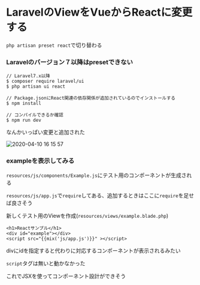 # LaravelのViewをVueからReactに変更する

`php artisan preset react`で切り替わる

### Laravelのバージョン７以降はpresetできない

```
// Laravel7.x以降
$ composer require laravel/ui
$ php artisan ui react

// Package.jsonにReact関連の依存関係が追加されているのでインストールする
$ npm install

// コンパイルできるか確認
$ npm run dev
```

なんかいっぱい変更と追加された

![2020-04-10 16 15 57](https://user-images.githubusercontent.com/56820273/78971729-2876f300-7b47-11ea-9326-14abd8d3315a.png)

### exampleを表示してみる

`resources/js/components/Example.js`にテスト用のコンポーネントが生成される

`resources/js/app.js`で`require`してある、追加するときはここに`require`を足せば良さそう

新しくテスト用のViewを作成(`resources/views/example.blade.php`)

```
<h1>Reactサンプル</h1>
<div id="example"></div>
<script src="{{mix('js/app.js')}}" ></script>
```

divにidを指定すると代わりに対応するコンポーネントが表示されるみたい

`script`タグは無いと動かなかった

これでJSXを使ってコンポーネント設計ができそう
